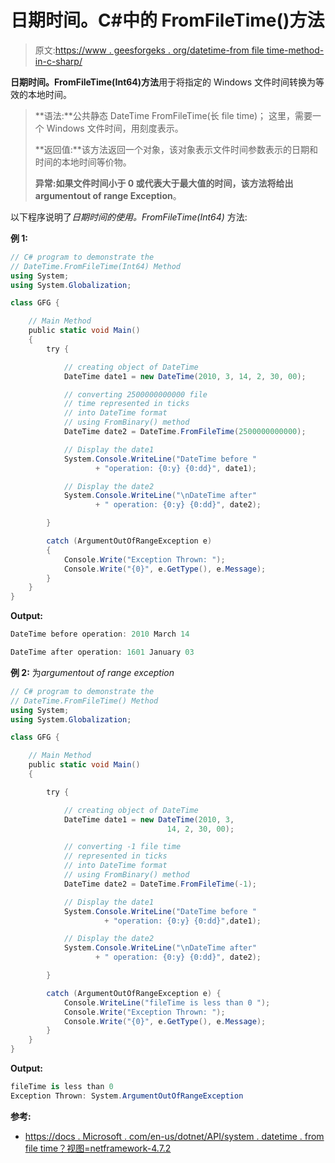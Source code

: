 # 日期时间。C#中的 FromFileTime()方法

> 原文:[https://www . geesforgeks . org/datetime-from file time-method-in-c-sharp/](https://www.geeksforgeeks.org/datetime-fromfiletime-method-in-c-sharp/)

**日期时间。FromFileTime(Int64)方法**用于将指定的 Windows 文件时间转换为等效的本地时间。

> **语法:**公共静态 DateTime FromFileTime(长 file time)；
> 这里，需要一个 Windows 文件时间，用刻度表示。
> 
> **返回值:**该方法返回一个对象，该对象表示文件时间参数表示的日期和时间的本地时间等价物。
> 
> **异常:**如果文件时间小于 0 或代表大于最大值的时间，该方法将给出**argumentout of range Exception**。

以下程序说明了*日期时间的使用。FromFileTime(Int64)* 方法:

**例 1:**

```cs
// C# program to demonstrate the
// DateTime.FromFileTime(Int64) Method
using System;
using System.Globalization;

class GFG {

    // Main Method
    public static void Main()
    {
        try {

            // creating object of DateTime
            DateTime date1 = new DateTime(2010, 3, 14, 2, 30, 00);

            // converting 2500000000000 file 
            // time represented in ticks
            // into DateTime format
            // using FromBinary() method
            DateTime date2 = DateTime.FromFileTime(2500000000000);

            // Display the date1
            System.Console.WriteLine("DateTime before "
                   + "operation: {0:y} {0:dd}", date1);

            // Display the date2
            System.Console.WriteLine("\nDateTime after"
                   + " operation: {0:y} {0:dd}", date2);

        }

        catch (ArgumentOutOfRangeException e) 
        {
            Console.Write("Exception Thrown: ");
            Console.Write("{0}", e.GetType(), e.Message);
        }
    }
}
```

**Output:**

```cs
DateTime before operation: 2010 March 14

DateTime after operation: 1601 January 03

```

**例 2:** 为*argumentout of range exception*

```cs
// C# program to demonstrate the
// DateTime.FromFileTime() Method
using System;
using System.Globalization;

class GFG {

    // Main Method
    public static void Main()
    {

        try {

            // creating object of DateTime
            DateTime date1 = new DateTime(2010, 3,
                                   14, 2, 30, 00);

            // converting -1 file time 
            // represented in ticks
            // into DateTime format
            // using FromBinary() method
            DateTime date2 = DateTime.FromFileTime(-1);

            // Display the date1
            System.Console.WriteLine("DateTime before "
                     + "operation: {0:y} {0:dd}",date1);

            // Display the date2
            System.Console.WriteLine("\nDateTime after"
                   + " operation: {0:y} {0:dd}", date2);

        }

        catch (ArgumentOutOfRangeException e) {
            Console.WriteLine("fileTime is less than 0 ");
            Console.Write("Exception Thrown: ");
            Console.Write("{0}", e.GetType(), e.Message);
        }
    }
}
```

**Output:**

```cs
fileTime is less than 0 
Exception Thrown: System.ArgumentOutOfRangeException

```

**参考:**

*   [https://docs . Microsoft . com/en-us/dotnet/API/system . datetime . from file time？视图=netframework-4.7.2](https://docs.microsoft.com/en-us/dotnet/api/system.datetime.fromfiletime?view=netframework-4.7.2)